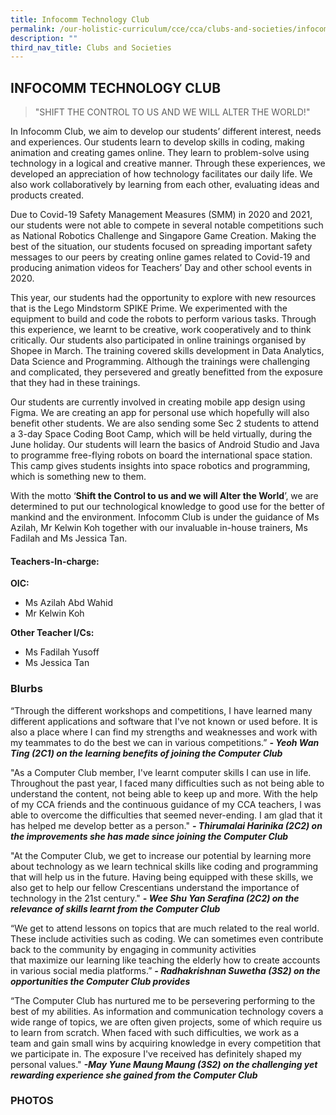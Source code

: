 ```yaml
---
title: Infocomm Technology Club
permalink: /our-holistic-curriculum/cce/cca/clubs-and-societies/infocomm-technology-club/
description: ""
third_nav_title: Clubs and Societies
---
```

## **INFOCOMM TECHNOLOGY CLUB**

>"SHIFT THE CONTROL TO US AND WE WILL ALTER THE WORLD!"

In Infocomm Club, we aim to develop our students’ different interest, needs and experiences. Our students learn to develop skills in coding, making animation and creating games online. They learn to problem-solve using technology in a logical and creative manner. Through these experiences, we developed an appreciation of how technology facilitates our daily life. We also work collaboratively by learning from each other, evaluating ideas and products created.  

  

Due to Covid-19 Safety Management Measures (SMM) in 2020 and 2021, our students were not able to compete in several notable competitions such as National Robotics Challenge and Singapore Game Creation. Making the best of the situation, our students focused on spreading important safety messages to our peers by creating online games related to Covid-19 and producing animation videos for Teachers’ Day and other school events in 2020.

This year, our students had the opportunity to explore with new resources that is the Lego Mindstorm SPIKE Prime. We experimented with the equipment to build and code the robots to perform various tasks. Through this experience, we learnt to be creative, work cooperatively and to think critically. Our students also participated in online trainings organised by Shopee in March. The training covered skills development in Data Analytics, Data Science and Programming. Although the trainings were challenging and complicated, they persevered and greatly benefitted from the exposure that they had in these trainings.

Our students are currently involved in creating mobile app design using Figma. We are creating an app for personal use which hopefully will also benefit other students. We are also sending some Sec 2 students to attend a 3-day Space Coding Boot Camp, which will be held virtually, during the June holiday. Our students will learn the basics of Android Studio and Java to programme free-flying robots on board the international space station. This camp gives students insights into space robotics and programming, which is something new to them.

With the motto ‘**Shift the Control to us and we will Alter the World**’, we are determined to put our technological knowledge to good use for the better of mankind and the environment. Infocomm Club is under the guidance of Ms Azilah, Mr Kelwin Koh together with our invaluable in-house trainers, Ms Fadilah and Ms Jessica Tan.


#### **Teachers-In-charge:**
**OIC:**  
* Ms Azilah Abd Wahid
* Mr Kelwin Koh
  
**Other Teacher I/Cs:**  
* Ms Fadilah Yusoff
* Ms Jessica Tan



### **Blurbs**
“Through the different workshops and competitions, I have learned many different applications and software that I've not known or used before. It is also a place where I can find my strengths and weaknesses and work with my teammates to do the best we can in various competitions.”
***- Yeoh Wan Ting (2C1) on the learning benefits of joining the Computer Club***

"As a Computer Club member, I've learnt computer skills I can use in life. Throughout the past year, I faced many difficulties such as not being able to understand the content, not being able to keep up and more. With the help of my CCA friends and the continuous guidance of my CCA teachers, I was able to overcome the difficulties that seemed never-ending. I am glad that it has helped me develop better as a person."
***- Thirumalai Harinika (2C2) on the improvements she has made since joining the Computer Club***

"At the Computer Club, we get to increase our potential by learning more about technology as we learn technical skills like coding and programming that will help us in the future. Having being equipped with these skills, we also get to help our fellow Crescentians understand the importance of technology in the 21st century."
***- Wee Shu Yan Serafina (2C2) on the relevance of skills learnt from the Computer Club***

“We get to attend lessons on topics that are much related to the real world. These include activities such as coding. We can sometimes even contribute back to the community by engaging in community activities that maximize our learning like teaching the elderly how to create accounts in various social media platforms.”
***- Radhakrishnan Suwetha (3S2) on the opportunities the Computer Club provides***

“The Computer Club has nurtured me to be persevering performing to the best of my abilities. As information and communication technology covers a wide range of topics, we are often given projects, some of which require us to learn from scratch. When faced with such difficulties, we work as a team and gain small wins by acquiring knowledge in every competition that we participate in. The exposure I've received has definitely shaped my personal values."
***-May Yune Maung Maung (3S2) on the challenging yet rewarding experience she gained from the Computer Club***




### **PHOTOS**